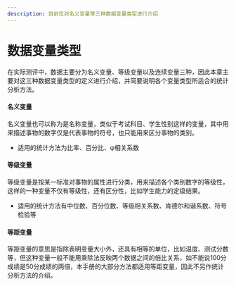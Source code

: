 ```yaml
---
description: 目前仅对名义变量等三种数据变量类型进行介绍
---
```


# 数据变量类型

在实际测评中，数据主要分为名义变量、等级变量以及连续变量三种，因此本章主要对这三种数据变量类型的定义进行介绍，并简要说明各个变量类型所适合的统计分析方法。

#### 名义变量

名义变量也可以称为是名称变量，类似于考试科目、学生性别这样的变量，其中用来描述事物的数字仅是代表事物的符号，也只能用来区分事物的类别。

* 适用的统计方法为比率、百分比、φ相关系数

#### 等级变量

等级变量是按某一标准对事物的属性进行分类，用来描述各个类别数字的等级性，这样的一种变量不仅有等级性，还有区分性，比如学生能力的定级结果。

* 适用的统计方法有中位数、百分位数、等级相关系数、肯德尔和谐系数、符号检验等

#### 等距变量

等距变量的意思是指除表明变量大小外，还具有相等的单位，比如温度、测试分数等，但这种变量一般不能用乘除法反映两个数据之间的倍比关系，如不能说100分成绩是50分成绩的两倍，本手册的大部分方法都适用等距变量，因此不另作统计分析方法的介绍。

